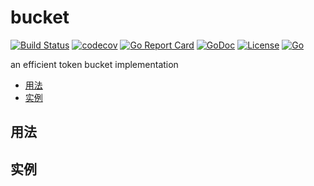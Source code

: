 # bucket

[![Build Status](https://travis-ci.org/aQuaYi/bucket.svg?branch=master)](https://travis-ci.org/aQuaYi/bucket)
[![codecov](https://codecov.io/gh/aQuaYi/bucket/branch/master/graph/badge.svg)](https://codecov.io/gh/aQuaYi/bucket)
[![Go Report Card](https://goreportcard.com/badge/github.com/aQuaYi/bucket)](https://goreportcard.com/report/github.com/aQuaYi/bucket)
[![GoDoc](https://godoc.org/github.com/aQuaYi/bucket?status.svg)](https://godoc.org/github.com/aQuaYi/bucket)
[![License](https://img.shields.io/github/license/mashape/apistatus.svg?maxAge=2592000)](LICENSE)
[![Go](https://img.shields.io/badge/Go-1.13+-blue.svg)](https://golang.google.cn)

an efficient token bucket implementation

- [用法](#用法)
- [实例](#实例)

## 用法

## 实例
